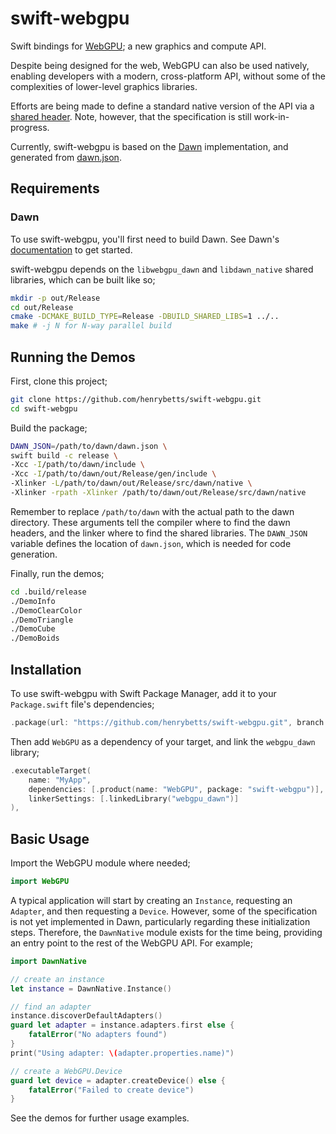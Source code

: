 # swift-webgpu

Swift bindings for [WebGPU](https://gpuweb.github.io/gpuweb/); a new graphics and compute API.

Despite being designed for the web, WebGPU can also be used natively, enabling developers with a modern, cross-platform API, without some of the complexities of lower-level graphics libraries.

Efforts are being made to define a standard native version of the API via a [shared header](https://github.com/webgpu-native/webgpu-headers). Note, however, that the specification is still work-in-progress.

Currently, swift-webgpu is based on the [Dawn](https://dawn.googlesource.com/dawn/) implementation, and generated from [dawn.json](https://dawn.googlesource.com/dawn/+/refs/heads/main/dawn.json).


## Requirements

### Dawn

To use swift-webgpu, you'll first need to build Dawn. See Dawn's [documentation](https://dawn.googlesource.com/dawn/+/HEAD/docs/building.md) to get started.

swift-webgpu depends on the `libwebgpu_dawn` and `libdawn_native` shared libraries, which can be built like so;

```sh
mkdir -p out/Release
cd out/Release
cmake -DCMAKE_BUILD_TYPE=Release -DBUILD_SHARED_LIBS=1 ../..
make # -j N for N-way parallel build
```


## Running the Demos

First, clone this project;

```sh
git clone https://github.com/henrybetts/swift-webgpu.git
cd swift-webgpu
```

Build the package;

```sh
DAWN_JSON=/path/to/dawn/dawn.json \
swift build -c release \
-Xcc -I/path/to/dawn/include \
-Xcc -I/path/to/dawn/out/Release/gen/include \
-Xlinker -L/path/to/dawn/out/Release/src/dawn/native \
-Xlinker -rpath -Xlinker /path/to/dawn/out/Release/src/dawn/native
```

Remember to replace `/path/to/dawn` with the actual path to the dawn directory. These arguments tell the compiler where to find the dawn headers, and the linker where to find the shared libraries. The `DAWN_JSON` variable defines the location of `dawn.json`, which is needed for code generation.

Finally, run the demos;

```sh
cd .build/release
./DemoInfo
./DemoClearColor
./DemoTriangle
./DemoCube
./DemoBoids
```


## Installation

To use swift-webgpu with Swift Package Manager, add it to your `Package.swift` file's dependencies;

```swift
.package(url: "https://github.com/henrybetts/swift-webgpu.git", branch: "master")
```

Then add `WebGPU` as a dependency of your target, and link the `webgpu_dawn` library;

```swift
.executableTarget(
    name: "MyApp",
    dependencies: [.product(name: "WebGPU", package: "swift-webgpu")],
    linkerSettings: [.linkedLibrary("webgpu_dawn")]
),
```


## Basic Usage

Import the WebGPU module where needed;

```swift
import WebGPU
```

A typical application will start by creating an `Instance`, requesting an `Adapter`, and then requesting a `Device`. However, some of the specification is not yet implemented in Dawn, particularly regarding these initialization steps. Therefore, the `DawnNative` module exists for the time being, providing an entry point to the rest of the WebGPU API. For example;

```swift
import DawnNative

// create an instance
let instance = DawnNative.Instance()

// find an adapter
instance.discoverDefaultAdapters()
guard let adapter = instance.adapters.first else {
    fatalError("No adapters found")
}
print("Using adapter: \(adapter.properties.name)")

// create a WebGPU.Device
guard let device = adapter.createDevice() else {
    fatalError("Failed to create device")
}
```

See the demos for further usage examples.
